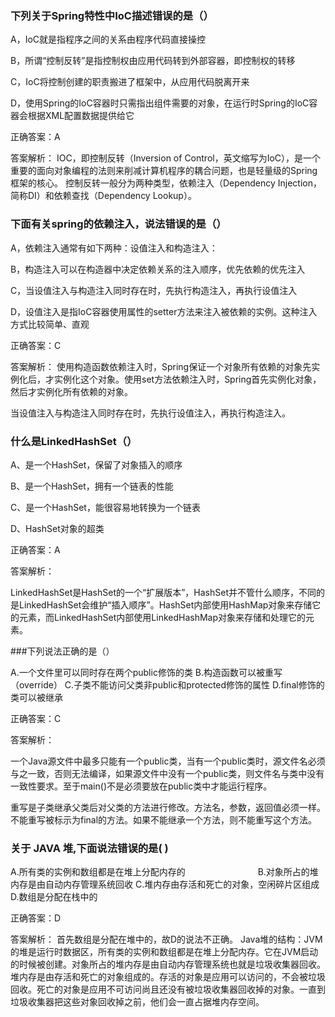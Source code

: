 ### 下列关于Spring特性中IoC描述错误的是（）

  A，IoC就是指程序之间的关系由程序代码直接操控

  B，所谓“控制反转”是指控制权由应用代码转到外部容器，即控制权的转移

  C，IoC将控制创建的职责搬进了框架中，从应用代码脱离开来

  D，使用Spring的IoC容器时只需指出组件需要的对象，在运行时Spring的IoC容器会根据XML配置数据提供给它

  正确答案：A

  答案解析：  IOC，即控制反转（Inversion of Control，英文缩写为IoC），是一个重要的面向对象编程的法则来削减计算机程序的耦合问题，也是轻量级的Spring框架的核心。 控制反转一般分为两种类型，依赖注入（Dependency Injection，简称DI）和依赖查找（Dependency Lookup）。

### 下面有关spring的依赖注入，说法错误的是（）

  A，依赖注入通常有如下两种：设值注入和构造注入：

  B，构造注入可以在构造器中决定依赖关系的注入顺序，优先依赖的优先注入

  C，当设值注入与构造注入同时存在时，先执行构造注入，再执行设值注入

  D，设值注入是指IoC容器使用属性的setter方法来注入被依赖的实例。这种注入方式比较简单、直观

  正确答案：C

  答案解析： 使用构造函数依赖注入时，Spring保证一个对象所有依赖的对象先实例化后，才实例化这个对象。使用set方法依赖注入时，Spring首先实例化对象，然后才实例化所有依赖的对象。

  当设值注入与构造注入同时存在时，先执行设值注入，再执行构造注入。

### 什么是LinkedHashSet（）

  A、是一个HashSet，保留了对象插入的顺序

  B、是一个HashSet，拥有一个链表的性能

  C、是一个HashSet，能很容易地转换为一个链表

  D、HashSet对象的超类

  正确答案：A

  答案解析：

  LinkedHashSet是HashSet的一个“扩展版本”，HashSet并不管什么顺序，不同的是LinkedHashSet会维护“插入顺序”。HashSet内部使用HashMap对象来存储它的元素，而LinkedHashSet内部使用LinkedHashMap对象来存储和处理它的元素。

###下列说法正确的是（）

  A.一个文件里可以同时存在两个public修饰的类
  B.构造函数可以被重写（override）
  C.子类不能访问父类非public和protected修饰的属性
  D.final修饰的类可以被继承

  正确答案：C

  答案解析：

  一个Java源文件中最多只能有一个public类，当有一个public类时，源文件名必须与之一致，否则无法编译，如果源文件中没有一个public类，则文件名与类中没有一致性要求。至于main()不是必须要放在public类中才能运行程序。 　　

  重写是子类继承父类后对父类的方法进行修改。方法名，参数，返回值必须一样。 不能重写被标示为final的方法。如果不能继承一个方法，则不能重写这个方法。

### 关于 JAVA 堆,下面说法错误的是( )

  A.所有类的实例和数组都是在堆上分配内存的　　　　　　　　
  B.对象所占的堆内存是由自动内存管理系统回收
  C.堆内存由存活和死亡的对象，空闲碎片区组成　　　　　　　
  D.数组是分配在栈中的
  
  正确答案：D

  答案解析： 首先数组是分配在堆中的，故D的说法不正确。                Java堆的结构：JVM的堆是运行时数据区，所有类的实例和数组都是在堆上分配内存。它在JVM启动的时候被创建。对象所占的堆内存是由自动内存管理系统也就是垃圾收集器回收。堆内存是由存活和死亡的对象组成的。存活的对象是应用可以访问的，不会被垃圾回收。死亡的对象是应用不可访问尚且还没有被垃圾收集器回收掉的对象。一直到垃圾收集器把这些对象回收掉之前，他们会一直占据堆内存空间。
